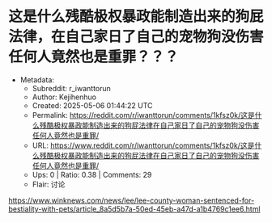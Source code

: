 # 这是什么残酷极权暴政能制造出来的狗屁法律，在自己家日了自己的宠物狗没伤害任何人竟然也是重罪？？？

- Metadata:
  - Subreddit: r_iwanttorun
  - Author: Kejihenhuo
  - Created: 2025-05-06 01:44:22 UTC
  - Permalink: https://reddit.com/r/iwanttorun/comments/1kfsz0k/这是什么残酷极权暴政能制造出来的狗屁法律在自己家日了自己的宠物狗没伤害任何人竟然也是重罪/
  - URL: https://www.reddit.com/r/iwanttorun/comments/1kfsz0k/这是什么残酷极权暴政能制造出来的狗屁法律在自己家日了自己的宠物狗没伤害任何人竟然也是重罪/
  - Ups: 0 | Ratio: 0.38 | Comments: 29
  - Flair: 讨论


<https://www.winknews.com/news/lee/lee-county-woman-sentenced-for-bestiality-with-pets/article_8a5d5b7a-50ed-45eb-a47d-a1b4769c1ee6.html>

